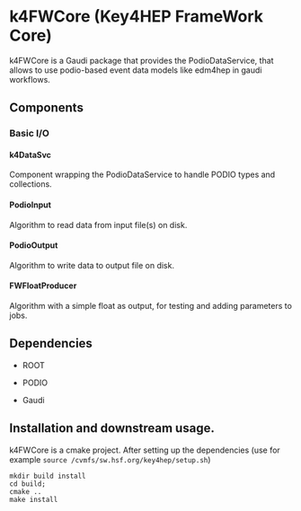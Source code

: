 # k4FWCore (Key4HEP FrameWork Core)


k4FWCore is a Gaudi package that  provides the PodioDataService, that allows to use podio-based event data models like edm4hep in gaudi workflows.


## Components

### Basic I/O

#### k4DataSvc

Component wrapping the PodioDataService to handle PODIO types and collections.


#### PodioInput

Algorithm to read data from input file(s) on disk.

#### PodioOutput

Algorithm to write data to output file on disk.

#### FWFloatProducer

Algorithm with a simple float as output, for testing and adding parameters to jobs.


## Dependencies

* ROOT

* PODIO

* Gaudi

## Installation and downstream usage.

k4FWCore is a cmake project. After setting up the dependencies (use for example `source /cvmfs/sw.hsf.org/key4hep/setup.sh`)


```
mkdir build install
cd build;
cmake ..
make install
```


